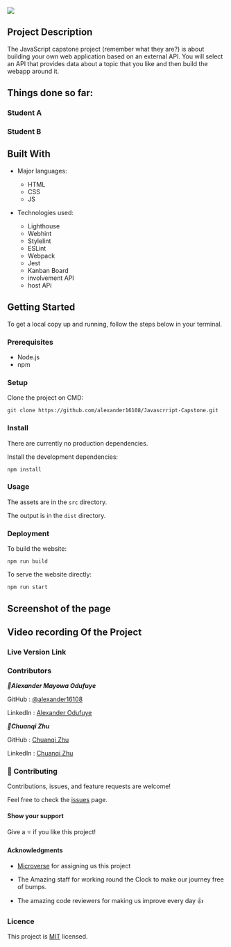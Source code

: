 ![](https://img.shields.io/badge/Microverse-blueviolet)


## Project Description
The JavaScript capstone project (remember what they are?) is about building your own web application based on an external API. You will select an API that provides data about a topic that you like and then build the webapp around it. 


## Things done so far:

### **Student A**


### **Student B**


## Built With

- Major languages:  
  - HTML
  - CSS
  - JS


- Technologies used: 
  - Lighthouse
  - Webhint
  - Stylelint
  - ESLint
  - Webpack
  - Jest
  - Kanban Board
  -  involvement API
  -  host APi


## Getting Started

To get a local copy up and running, follow the steps below in your terminal.

### Prerequisites

- Node.js
- npm

### Setup

Clone the project on CMD:

```
git clone https://github.com/alexander16108/Javascrript-Capstone.git
```

### Install

There are currently no production dependencies.

Install the development dependencies:

```
npm install
```

### Usage

The assets are in the `src` directory.

The output is in the `dist` directory.

<!-- ### Run tests

To run the entire test suite:

```
npm run test
```
 -->
### Deployment

To build the website:

```
npm run build
```

To serve the website directly:

```
npm run start
```


## Screenshot of the page


## Video recording Of the Project


### Live Version Link




### Contributors

***👤Alexander Mayowa Odufuye***

 GitHub : [@alexander16108](https://github.com/alexander16108)
 
 LinkedIn : [Alexander Odufuye]()
 
 
 ***👤Chuanqi Zhu***

 GitHub : [Chuanqi Zhu]()
 
 LinkedIn : [Chuanqi Zhu]()

### 🤝 Contributing
Contributions, issues, and feature requests are welcome!

Feel free to check the [issues](https://github.com/alexander16108/Javascrript-Capstone/issues) page.

#### Show your support
Give a ⭐️ if you like this project!

#### Acknowledgments
- [Microverse](https://microverse.org) for assigning us this project

- The Amazing staff for working round the Clock to make our journey free of bumps.

- The amazing code reviewers for making us improve every day :thumbsup:

### Licence 

 This project is [MIT](https://opensource.org/licenses/MIT) licensed.










<!-- 
# Pokemon Showcase

> This is an interactive web app that displays Pokemon and allows you to like them.

![screenshot](./img/demo.png)

## Video

[watch here](https://www.loom.com/share/806154e3bd1d4ae9890213a8d3f7b332)

This is the JavaScript Capstone project.

 Student A (  ), was resposible for :
- The home page.
- The external API ( PokeAPI ).
- The Involvement API LIKES.
- Testing the item counter
- Styling and dependancies

 Student B (  ), was resposible for :
- The home page.
- The external API ( PokeAPI ).
- The Involvement API LIKES.
- Testing the comment counter
- Styling and dependancies

## Built With

- JavaScript
- Webpack
- HTML & CSS
- Pokemon API (PokeAPI)
- Involvement API

## Live Demo



### Setup

To get a local copy up and running follow these simple example steps.

Click [here]() to go to the repo.

Clone the project by opening your terminal and entering "$ git clone" + "The link supplied".

cd into the repo by typing
$ cd 

$ git checkout development

$ npm install

Open the repo in your code editor and launch it by running '$ npm start' !

## Testing
- run $ npm install --save-dev jest

- followed by '$ npm run test'

## Authors

👤 **Stephan**

Github: @sneeu-leeu

Twitter: @Stephan07484055

Linkedin: Stephan Annandale


## Authors

👤 **Stephan**

Github: @sneeu-leeu

Twitter: @Stephan07484055

Linkedin: Stephan Annandale
## 🤝 Contributing

Contributions, issues, and feature requests are welcome!


Feel free to check the [issues page](https://github.com/sneeu-leeu/To-Do-List/issues/4).

## Show your support

Give a ⭐️ if you like this project!

## 📝 License

This project is [MIT](https://opensource.org/licenses/MIT) licensed. -->
